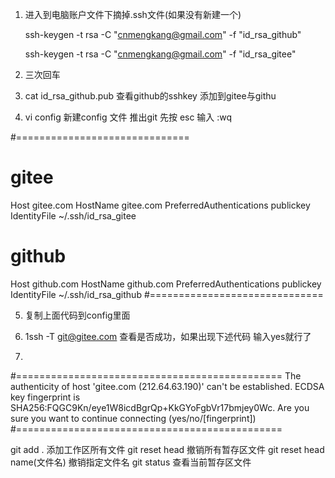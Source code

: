 1. 进入到电脑账户文件下摘掉.ssh文件(如果没有新建一个)

    ssh-keygen -t rsa -C "cnmengkang@gmail.com" -f  "id_rsa_github"

    ssh-keygen -t rsa -C "cnmengkang@gmail.com" -f  "id_rsa_gitee"

2. 三次回车

3. cat id_rsa_github.pub 查看github的sshkey 添加到gitee与githu

4. vi config 新建config 文件 推出git 先按  esc 输入 :wq


#==============================
# gitee
Host gitee.com
HostName gitee.com
PreferredAuthentications publickey
IdentityFile ~/.ssh/id_rsa_gitee
 
# github
Host github.com
HostName github.com
PreferredAuthentications publickey
IdentityFile ~/.ssh/id_rsa_github
#==============================

5. 复制上面代码到config里面

6. 1ssh -T git@gitee.com 查看是否成功，如果出现下述代码 输入yes就行了
7. 
#==============================================
The authenticity of host 'gitee.com (212.64.63.190)' can't be established.
ECDSA key fingerprint is SHA256:FQGC9Kn/eye1W8icdBgrQp+KkGYoFgbVr17bmjey0Wc.
Are you sure you want to continue connecting (yes/no/[fingerprint]) 
#==============================================

<!-- 笔记 -->
git add . 添加工作区所有文件
git reset head  撤销所有暂存区文件
git reset head name(文件名)   撤销指定文件名
git status 查看当前暂存区文件

